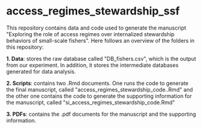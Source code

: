 # access_regimes_stewardship_ssf

This repository contains data and code used to generate the manuscript "Exploring the role of access regimes over internalized  stewardship behaviors of small-scale fishers". Here follows an overview of the folders in this repository:

**1. Data**: stores the raw database called "DB_fishers.csv", which is the output from our experiment. In addition, it stores the intermediate databases generated for data analysis.

**2. Scripts**: contains two .Rmd documents. One runs the code to generate the final manuscript, called "access_regimes_stewardship_code..Rmd" and the other one contains the code to generate the supporting information for the manuscript, called "si_access_regimes_stewardship_code.Rmd"

**3. PDFs**: contains the .pdf documents for the manuscript and the supporting information.
